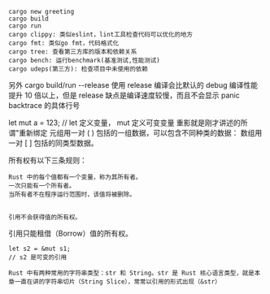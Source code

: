 	cargo new greeting
	cargo build 
	cargo run 
    cargo clippy: 类似eslint，lint工具检查代码可以优化的地方
    cargo fmt: 类似go fmt，代码格式化
    cargo tree: 查看第三方库的版本和依赖关系
    cargo bench: 运行benchmark(基准测试,性能测试)
    cargo udeps(第三方): 检查项目中未使用的依赖

另外 cargo build/run --release 使用 release 编译会比默认的 debug 编译性能提升 10 倍以上，但是 release 缺点是编译速度较慢，而且不会显示 panic backtrace 的具体行号



let mut a = 123; // let 定义变量， mut 定义可变变量
重影就是刚才讲述的所谓"重新绑定
元组用一对 ( ) 包括的一组数据，可以包含不同种类的数据：
数组用一对 [ ] 包括的同类型数据。




 所有权有以下三条规则：

    Rust 中的每个值都有一个变量，称为其所有者。
    一次只能有一个所有者。
    当所有者不在程序运行范围时，该值将被删除。


    引用不会获得值的所有权。

引用只能租借（Borrow）值的所有权。

    let s2 = &mut s1;
    // s2 是可变的引用

    Rust 中有两种常用的字符串类型：str 和 String。str 是 Rust 核心语言类型，就是本章一直在讲的字符串切片（String Slice），常常以引用的形式出现（&str）
